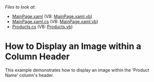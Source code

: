 <!-- default file list -->
*Files to look at*:

* [MainPage.xaml](./CS/ColumnHeaderImage/MainPage.xaml) (VB: [MainPage.xaml.vb](./VB/ColumnHeaderImage/MainPage.xaml.vb))
* [MainPage.xaml.cs](./CS/ColumnHeaderImage/MainPage.xaml.cs) (VB: [MainPage.xaml.vb](./VB/ColumnHeaderImage/MainPage.xaml.vb))
* [Products.cs](./CS/ColumnHeaderImage/Products.cs) (VB: [Products.vb](./VB/ColumnHeaderImage/Products.vb))
<!-- default file list end -->
# How to Display an Image within a Column Header 


<p>This example demonstrates how to display an image within the 'Product Name' column's header.</p><br />


<br/>


